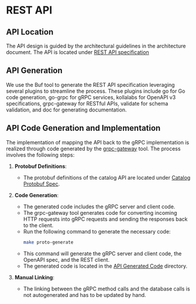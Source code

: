 <!---
  SPDX-FileCopyrightText: (C) 2025 Intel Corporation
  SPDX-License-Identifier: Apache-2.0
-->
# REST API
## API Location
The API design is guided by the architectural guidelines in the architecture document. 
The API is located under [REST API specification](../api/spec/openapi.yaml) 

## API Generation 
We use the Buf tool to generate the REST API specification leveraging several 
plugins to streamline the process. These plugins include go 
for Go code generation, go-grpc for gRPC services, kollalabs for OpenAPI v3 specifications, grpc-gateway for RESTful APIs, validate for schema validation, and doc for generating documentation. 


## API Code Generation and Implementation

The implementation of mapping the API back to the gRPC implementation is realized through code generated by the [grpc-gateway] tool. The process involves the following steps:

1. **Protobuf Definitions**:
    - The protobuf definitions of the catalog API are located under [Catalog Protobuf Spec].

2. **Code Generation**:
    - The generated code includes the gRPC server and client code.
    - The grpc-gateway tool generates code for converting incoming HTTP requests into gRPC requests and sending the responses back to the client.
    - Run the following command to generate the necessary code:
      ```bash
      make proto-generate
      ```
    - This command will generate the gRPC server and client code, the OpenAPI spec, and the REST client.
    - The generated code is located in the [API Generated Code] directory.

3. **Manual Linking**:
    - The linking between the gRPC method calls and the database calls is not autogenerated and has to be updated by hand.

[Catalog Protobuf Spec]: ../api/catalog/v3
[API Generated Code]: ../pkg/api
[grpc-gateway]: https://grpc-ecosystem.github.io/grpc-gateway/



[Catalog Protobuf Spec]: ../api/catalog/v3
[API Generated Code]: ../pkg/api



[grpc-gateway]: https://grpc-ecosystem.github.io/grpc-gateway/
[Catalog Protobuf Spec]: ../api/catalog/v3
[API Generated Code]: ../pkg/api

[grpc-gateway]: https://grpc-ecosystem.github.io/grpc-gateway/
[Catalog Protobuf Spec]: ../api/catalog/v3
[API Generated Code]: ../pkg/api